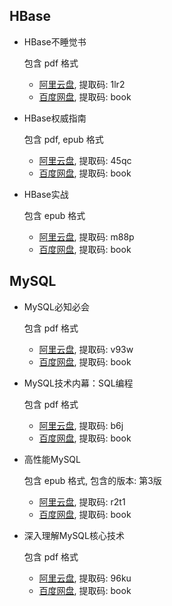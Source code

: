 ## HBase

- HBase不睡觉书

  包含 pdf 格式

  - [阿里云盘](https://www.aliyundrive.com/s/MFV8fLmtE3A), 提取码: 1lr2
  - [百度网盘](https://pan.baidu.com/s/1446Y9tN7JgLOx4dop67E5Q), 提取码: book
- HBase权威指南

  包含 pdf, epub 格式

  - [阿里云盘](https://www.aliyundrive.com/s/pgqgtQyHUWh), 提取码: 45qc
  - [百度网盘](https://pan.baidu.com/s/1JCzOw8qLxmsqXn-YNUSA-g), 提取码: book
- HBase实战

  包含 epub 格式

  - [阿里云盘](https://www.aliyundrive.com/s/bg92GUYkMvp), 提取码: m88p
  - [百度网盘](https://pan.baidu.com/s/1s5xyaAS9WoeC-Igr0QXkLg), 提取码: book

## MySQL

- MySQL必知必会

  包含 pdf 格式

  - [阿里云盘](https://www.aliyundrive.com/s/zu1FtsGWSkw), 提取码: v93w
  - [百度网盘](https://pan.baidu.com/s/139VNyfbDFnfRuPo6CHl16Q), 提取码: book
- MySQL技术内幕：SQL编程

  包含 pdf 格式

  - [阿里云盘](https://www.aliyundrive.com/s/DZRr7KC1xBp), 提取码: b6j
  - [百度网盘](https://pan.baidu.com/s/1s5xyaAS9WoeC-Igr0QXkLg), 提取码: book
- 高性能MySQL

  包含 epub 格式, 包含的版本: 第3版

  - [阿里云盘](https://www.aliyundrive.com/s/K7mfrRxaJa3), 提取码: r2t1
  - [百度网盘](https://pan.baidu.com/s/1CRJAqVXY4J7Ic1ZQ3oCXqA), 提取码: book
- 深入理解MySQL核心技术

  包含 pdf 格式

  - [阿里云盘](https://www.aliyundrive.com/s/aJDLVh8jfHM), 提取码: 96ku
  - [百度网盘](https://pan.baidu.com/s/1AEEHXJIX-KTF8qDw168Dpw), 提取码: book

